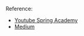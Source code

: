 Reference:
* [Youtube Spring Academy](https://www.youtube.com/watch?v=atA2OovQBic&t=364s)
* [Medium](https://medium.com/simform-engineering/intro-to-graphql-with-spring-boot-e141fe54170c)
